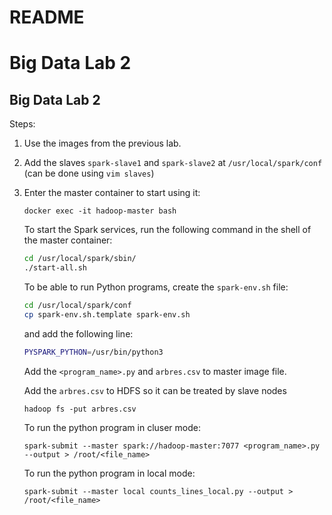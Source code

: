 # README

# Big Data Lab 2

## Big Data Lab 2

Steps:

1. Use the images from the previous lab.
2. Add the slaves `spark-slave1` and
`spark-slave2` at `/usr/local/spark/conf`
(can be done using `vim slaves`)
3. Enter the master container to start using it:
    
    ```
    docker exec -it hadoop-master bash
    
    ```
    
    To start the Spark services, run the following command in the shell
    of the master container:
    
    ```bash
    cd /usr/local/spark/sbin/
    ./start-all.sh
    ```
    
    To be able to run Python programs, create the `spark-env.sh` file:
    
    ```bash
    cd /usr/local/spark/conf
    cp spark-env.sh.template spark-env.sh
    
    ```
    
    and add the following line:
    
    ```bash
    PYSPARK_PYTHON=/usr/bin/python3
    
    ```
    
    Add the `<program_name>.py` and `arbres.csv` to master image file.
    
    Add the `arbres.csv` to HDFS so it can be treated by slave nodes
    
    `hadoop fs -put arbres.csv`
    
    To run the python program in cluser mode:
    
    `spark-submit --master spark://hadoop-master:7077 <program_name>.py --output > /root/<file_name>`

    To run the python program in local mode:

    `spark-submit --master local counts_lines_local.py --output > /root/<file_name>`
